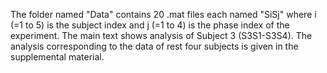 The folder named "Data" contains 20 .mat files each named "SiSj" where i (=1 to 5) is the subject index and j (=1 to 4) is the phase index of the experiment.
The main text shows analysis of Subject 3 (S3S1-S3S4). 
The analysis corresponding to the data of rest four subjects is given in the supplemental material.
